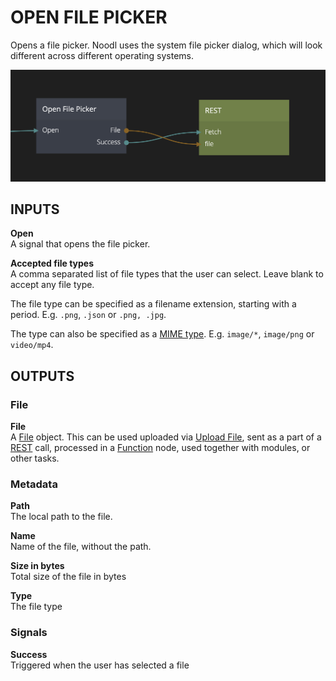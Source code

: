 # OPEN FILE PICKER

Opens a file picker. Noodl uses the system file picker dialog, which will look different across different operating systems.

![](open-file-picker.png ':class=img-size-l')

## INPUTS

**Open**  
A signal that opens the file picker.

**Accepted file types**  
A comma separated list of file types that the user can select. Leave blank to accept any file type.

The file type can be specified as a filename extension, starting with a period. E.g. `.png`, `.json` or `.png, .jpg`.

The type can also be specified as a [MIME type](https://developer.mozilla.org/en-US/docs/Web/HTTP/Basics_of_HTTP/MIME_types/Common_types). E.g. `image/*`, `image/png` or `video/mp4`.


## OUTPUTS

### File
**File**  
A [File](https://developer.mozilla.org/en-US/docs/Web/API/File) object. This can be used uploaded via [Upload File](/nodes/cloud-services/upload-file.md), sent as a part of a [REST](/nodes/data/rest.md) call, processed in a [Function](/nodes/javascript/function.md) node, used together with modules, or other tasks.

### Metadata
**Path**  
The local path to the file.

**Name**  
Name of the file, without the path.

**Size in bytes**  
Total size of the file in bytes

**Type**  
The file type


### Signals
**Success**  
Triggered when the user has selected a file